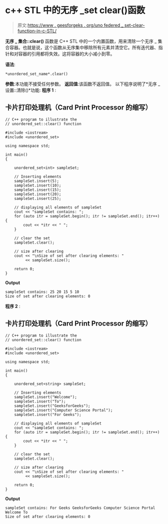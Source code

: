 # c++ STL 中的无序 _set clear()函数

> 原文:[https://www . geesforgeks . org/uno federed _ set-clear-function-in-c-STL/](https://www.geeksforgeeks.org/unoredered_set-clear-function-in-c-stl/)

**无序 _ 集合::clear()** 函数是 C++ STL 中的一个内置函数，用来清除一个无序 _ 集合容器。也就是说，这个函数从无序集中移除所有元素并清空它。所有迭代器、指针和对容器的引用都将失效。这将容器的大小减小到零。

**语法**:

```
*unordered_set_name*.clear()
```

**参数**:本功能不接受任何参数。
**返回值**:该函数不返回值。
以下程序说明了*无序 _ 设置::清除()*功能:
**程序 1** :

## 卡片打印处理机（Card Print Processor 的缩写）

```
// C++ program to illustrate the
// unordered_set::clear() function

#include <iostream>
#include <unordered_set>

using namespace std;

int main()
{

    unordered_set<int> sampleSet;

    // Inserting elements
    sampleSet.insert(5);
    sampleSet.insert(10);
    sampleSet.insert(15);
    sampleSet.insert(20);
    sampleSet.insert(25);

    // displaying all elements of sampleSet
    cout << "sampleSet contains: ";
    for (auto itr = sampleSet.begin(); itr != sampleSet.end(); itr++) {
        cout << *itr << " ";
    }

    // clear the set
    sampleSet.clear();

    // size after clearing
    cout << "\nSize of set after clearing elements: "
         << sampleSet.size();

    return 0;
}
```

**Output**

```
sampleSet contains: 25 20 15 5 10 
Size of set after clearing elements: 0
```

**程序 2** :

## 卡片打印处理机（Card Print Processor 的缩写）

```
// C++ program to illustrate the
// unordered_set::clear() function

#include <iostream>
#include <unordered_set>

using namespace std;

int main()
{

    unordered_set<string> sampleSet;

    // Inserting elements
    sampleSet.insert("Welcome");
    sampleSet.insert("To");
    sampleSet.insert("GeeksforGeeks");
    sampleSet.insert("Computer Science Portal");
    sampleSet.insert("For Geeks");

    // displaying all elements of sampleSet
    cout << "sampleSet contains: ";
    for (auto itr = sampleSet.begin(); itr != sampleSet.end(); itr++) {
        cout << *itr << " ";
    }

    // clear the set
    sampleSet.clear();

    // size after clearing
    cout << "\nSize of set after clearing elements: "
         << sampleSet.size();

    return 0;
}
```

**Output**

```
sampleSet contains: For Geeks GeeksforGeeks Computer Science Portal Welcome To 
Size of set after clearing elements: 0
```